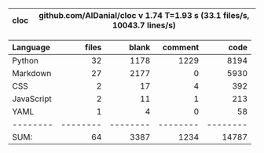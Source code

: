 cloc|github.com/AlDanial/cloc v 1.74  T=1.93 s (33.1 files/s, 10043.7 lines/s)
--- | ---

Language|files|blank|comment|code
:-------|-------:|-------:|-------:|-------:
Python|32|1178|1229|8194
Markdown|27|2177|0|5930
CSS|2|17|4|392
JavaScript|2|11|1|213
YAML|1|4|0|58
--------|--------|--------|--------|--------
SUM:|64|3387|1234|14787
